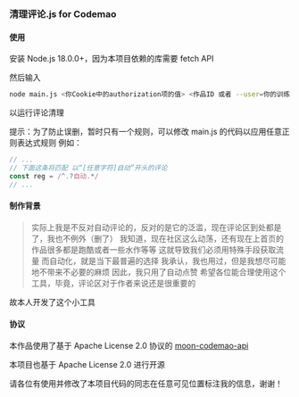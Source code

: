 ### 清理评论.js for Codemao

#### 使用

安装 Node.js 18.0.0+，因为本项目依赖的库需要 fetch API

然后输入
```bash
node main.js <你Cookie中的authorization项的值> <作品ID 或者 --user=你的训练师编号>
```
以运行评论清理

提示：为了防止误删，暂时只有一个规则，可以修改 main.js 的代码以应用任意正则表达式规则
例如：
```JavaScript
// ...
// 下面这条将匹配 以“[任意字符]自动”开头的评论
const reg = /^.?自动.*/
// ...
```

#### 制作背景

> 实际上我是不反对自动评论的，反对的是它的泛滥，现在评论区到处都是了，我也不例外（删了）
> 我知道，现在社区这么动荡，还有现在上首页的作品很多都是跑酷或者一些水作等等
> 这就导致我们必须用特殊手段获取流量
> 而自动化，就是当下最普遍的选择
> 我承认，我也用过，但是我想尽可能地不带来不必要的麻烦
> 因此，我只用了自动点赞
> 希望各位能合理使用这个工具，毕竟，评论区对于作者来说还是很重要的

故本人开发了这个小工具

#### 协议

本作品使用了基于 Apache License 2.0 协议的 [moon-codemao-api](https://github.com/MoonLeeeaf/moon-codemao-api/)

本项目也基于 Apache License 2.0 进行开源

请各位有使用并修改了本项目代码的同志在任意可见位置标注我的信息，谢谢！
